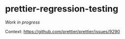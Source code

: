 # prettier-regression-testing

_Work in progress_

Context: https://github.com/prettier/prettier/issues/9290
